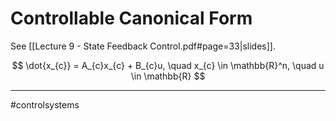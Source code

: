# Controllable Canonical Form
See [[Lecture 9 - State Feedback Control.pdf#page=33|slides]].

$$
\dot{x_{c}} = A_{c}x_{c} + B_{c}u, \quad x_{c} \in \mathbb{R}^n, \quad u \in \mathbb{R}
$$




---
#controlsystems
